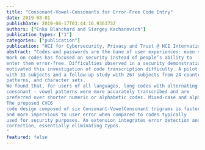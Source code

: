```yaml
---
title: "Consonant-Vowel-Consonants for Error-Free Code Entry"
date: 2019-08-01
publishDate: 2019-08-17T03:44:16.936373Z
authors: ["Enka Blanchard and Siargey Kachanovich"]
publication_types: ["1"]
categories: ["publication"]
publication: "HCI for Cybersecurity, Privacy and Trust @ HCI International Conference 2019 "
abstract: "Codes and passwords are the bane of user experiences: even small mistakes can delay desired activities, causing undue frustration.
Work on codes has focused on security instead of people’s ability to
enter them error-free. Difficulties observed in a security demonstration
motivated this investigation of code transcription difficulty. A pilot study
with 33 subjects and a follow-up study with 267 subjects from 24 countries measured performance and preference for codes of varying lengths,
patterns, and character sets.
We found that, for users of all languages, long codes with alternating
consonant - vowel patterns were more accurately transcribed and are
preferred over shorter numeric or alphabetic codes. Mixed-case and alphanumeric character sets both increased transcription errors.
The proposed CVC6
code design composed of six Consonant-VowelConsonant trigrams is faster to enter, more secure, preferred by users,
and more impervious to user error when compared to codes typically
used for security purposes. An extension integrates error detection and
correction, essentially eliminating typos.
"
featured: false
---
```


